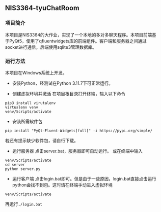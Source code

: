 ## NIS3364-tyuChatRoom

### 项目简介

本项目是NIS3364的大作业，实现了一个本地的多对多聊天程序。本项目前端基于PyQt5，使用了qfluentwidgets库的前端组件。客户端和服务器之间通过socket进行通信。后端使用sqlite3管理数据库。

### 运行方法

本项目在Windows系统上开发。

- 安装Python，经测试在Python 3.11.7下可正常运行。

- 创建虚拟环境并激活
在项目根目录打开终端，输入以下命令
```shell
pip3 install virutalenv
virtualenv venv
venv/Scripts/activate
```

- 安装所需软件包

```shell
pip install "PyQt-Fluent-Widgets[full]" -i https://pypi.org/simple/
```

若还有提示缺少软件包，请自行下载。

- 运行服务器
点击server.bat，服务器即可自动运行。
或在终端中输入

```shell
venv/Scripts/activate
cd server
python server.py
```

- 运行客户端
点击login.bat即可。但是由于一些原因，login.bat直接点击运行python会找不到包。这时请在终端手动进入虚拟环境

```shell
venv/Scripts/activate
```

再运行`./login.bat`